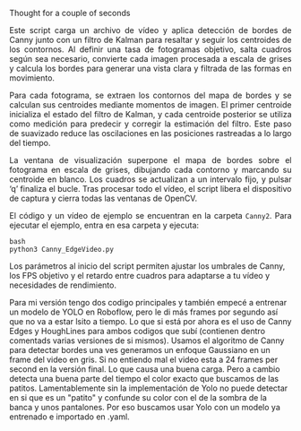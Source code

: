 Thought for a couple of seconds


<p style="text-align: justify;">Este script carga un archivo de vídeo y aplica detección de bordes de Canny junto con un filtro de Kalman para resaltar y seguir los centroides de los contornos. Al definir una tasa de fotogramas objetivo, salta cuadros según sea necesario, convierte cada imagen procesada a escala de grises y calcula los bordes para generar una vista clara y filtrada de las formas en movimiento.</p>

<p style="text-align: justify;">Para cada fotograma, se extraen los contornos del mapa de bordes y se calculan sus centroides mediante momentos de imagen. El primer centroide inicializa el estado del filtro de Kalman, y cada centroide posterior se utiliza como medición para predecir y corregir la estimación del filtro. Este paso de suavizado reduce las oscilaciones en las posiciones rastreadas a lo largo del tiempo.</p>

<p style="text-align: justify;">La ventana de visualización superpone el mapa de bordes sobre el fotograma en escala de grises, dibujando cada contorno y marcando su centroide en blanco. Los cuadros se actualizan a un intervalo fijo, y pulsar ‘q’ finaliza el bucle. Tras procesar todo el vídeo, el script libera el dispositivo de captura y cierra todas las ventanas de OpenCV.</p>

<p style="text-align: justify;">El código y un vídeo de ejemplo se encuentran en la carpeta <code>Canny2</code>. Para ejecutar el ejemplo, entra en esa carpeta y ejecuta:<br><pre><code>bash  
python3 Canny_EdgeVideo.py  
</code></pre>Los parámetros al inicio del script permiten ajustar los umbrales de Canny, los FPS objetivo y el retardo entre cuadros para adaptarse a tu vídeo y necesidades de rendimiento.</p>



Para mi versión tengo dos codigo principales y también empecé a entrenar un modelo de YOLO en Roboflow, pero le di más frames por segundo así que no va a estar lsito a tiempo. Lo que si está por ahora es el uso de Canny Edges y HoughLines para ambos codigos que subí (contienen dentro comentads varias versiones de si mismos). Usamos el algoritmo de Canny para detectar bordes una ves generamos un enfoque Gaussiano en un frame del video en gris. Si no entiendo mal el video esta a 24 frames per second en la versión final. Lo que causa una buena carga. Pero a cambio detecta una buena parte del tiempo el color exacto que buscamos de las patitos. Lamentablemente sin la implementación de Yolo no puede detectar en si que es un "patito" y confunde su color con el de la sombra de la banca y unos pantalones. Por eso buscamos usar Yolo con un modelo ya entrenado e importado en .yaml.
